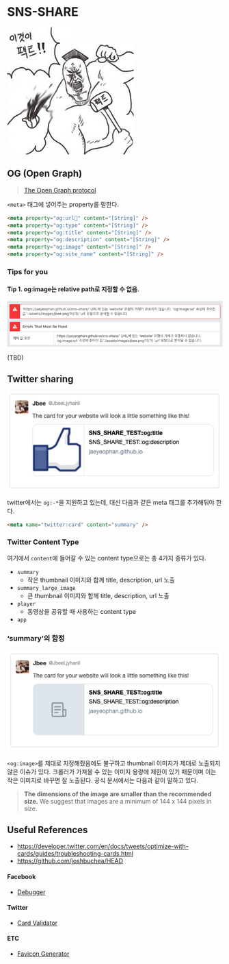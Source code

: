 # SNS-SHARE

![fact](./docs/fact.png)

## OG (Open Graph)

> [The Open Graph protocol](http://ogp.me/)


`<meta>` 태그에 넣어주는 property를 말한다.

```html
<meta property="og:url" content="[String]" />
<meta property="og:type" content="[String]" />
<meta property="og:title" content="[String]" />
<meta property="og:description" content="[String]" />
<meta property="og:image" content="[String]" />
<meta property="og:site_name" content="[String]" />
```

### Tips for you

#### Tip 1. og:image는 relative path로 지정할 수 없음.

![](./docs/facebook_error_relative_path.png)

(TBD)

## Twitter sharing

![](./docs/twitter_example.png)

twitter에서는 `og:-*`을 지원하고 있는데, 대신 다음과 같은 meta 태그를 추가해둬야 한다.
```html
<meta name="twitter:card" content="summary" />
```

### Twitter Content Type

여기에서 `content`에 들어갈 수 있는 content type으로는 총 4가지 종류가 있다.

- `summary`
	- 작은 thumbnail 이미지와 함께 title, description, url 노출
- `summary_large_image`
	- 	큰 thumbnail 이미지와 함께 title, description, url 노출
- `player`
	- 동영상을 공유할 때 사용하는 content type
- `app`


### ‘summary’의 함정

![](./docs/image_fetch_fail.png)

`<og:image>`를 제대로 지정해줬음에도 불구하고 thumbnail 이미지가 제대로 노출되지 않은 이슈가 있다. 크롤러가 가져올 수 있는 이미지 용량에 제한이 있기 때문이며 이는 작은 이미지로 바꾸면 잘 노출된다. 공식 문서에서는 다음과 같이 말하고 있다.

> **The dimensions of the image are smaller than the recommended size.** We suggest that images are a minimum of 144 x 144 pixels in size.


## Useful References

- https://developer.twitter.com/en/docs/tweets/optimize-with-cards/guides/troubleshooting-cards.html
- https://github.com/joshbuchea/HEAD


#### Facebook

- [Debugger](https://developers.facebook.com/tools/debug/)

#### Twitter

- [Card Validator](https://cards-dev.twitter.com/validator)

#### ETC

- [Favicon Generator](https://favicon.io)
